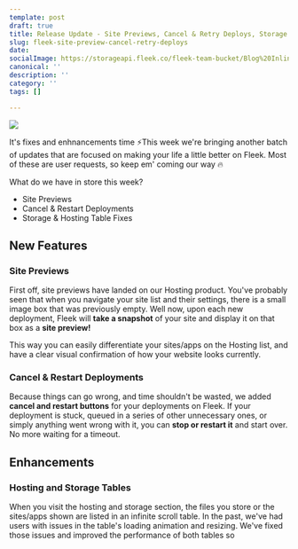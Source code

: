 ```yaml
---
template: post
draft: true
title: Release Update - Site Previews, Cancel & Retry Deploys, Storage Improvement
slug: fleek-site-preview-cancel-retry-deploys
date: 
socialImage: https://storageapi.fleek.co/fleek-team-bucket/Blog%20Inline/previews.png
canonical: ''
description: ''
category: ''
tags: []

---
```

![](https://storageapi.fleek.co/fleek-team-bucket/Blog%20Inline/previews.png)

It's fixes and enhnancements time ⚡This week we're bringing another batch of updates that are focused on making your life a little better on Fleek. Most of these are user requests, so keep em' coming our way 🔥

What do we have in store this week?

* Site Previews
* Cancel & Restart Deployments
* Storage & Hosting Table Fixes

## New Features

### Site Previews

First off, site previews have landed on our Hosting product. You've probably seen that when you navigate your site list and their settings, there is a small image box that was previously empty. Well now, upon each new deployment, Fleek will **take a snapshot** of your site and display it on that box as a **site preview!**

This way you can easily differentiate your sites/apps on the Hosting list, and have a clear visual confirmation of how your website looks currently.

### Cancel & Restart Deployments

Because things can go wrong, and time shouldn't be wasted, we added **cancel and restart buttons** for your deployments on Fleek. If your deployment is stuck, queued in a series of other unnecessary ones, or simply anything went wrong with it, you can **stop or restart it** and start over. No more waiting for a timeout.

## Enhancements

### Hosting and Storage Tables

When you visit the hosting and storage section, the files you store or the sites/apps shown are listed in an infinite scroll table. In the past, we've had users with issues in the table's loading animation and resizing. We've fixed those issues and improved the performance of both tables so 
